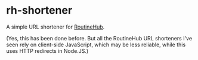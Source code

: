 # rh-shortener

A simple URL shortener for [RoutineHub](https://routinehub.co).

(Yes, this has been done before. But all the RoutineHub URL shorteners I've seen rely on client-side JavaScript, which may be less reliable, while this uses HTTP redirects in Node.JS.)
